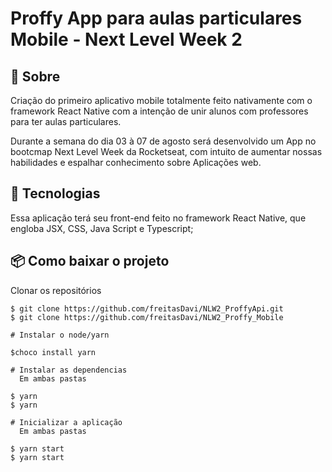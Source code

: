# Proffy App para aulas particulares Mobile - Next Level Week 2


## 📖 Sobre 

  Criação do primeiro aplicativo mobile totalmente feito nativamente com o framework React Native com a intenção de unir alunos com professores para ter aulas particulares.

  Durante a semana do dia 03 à 07 de agosto será desenvolvido um App no bootcmap Next Level Week da Rocketseat, com intuito de aumentar nossas habilidades e espalhar conhecimento sobre Aplicações web.



## 🚀 Tecnologias

  Essa aplicação terá seu front-end feito no framework React Native, que engloba JSX, CSS, Java Script e Typescript;
  
  
## 📦 Como baixar o projeto

   Clonar os repositórios
   
    $ git clone https://github.com/freitasDavi/NLW2_ProffyApi.git
    $ git clone https://github.com/freitasDavi/NLW2_Proffy_Mobile
   
    # Instalar o node/yarn

    $choco install yarn

    # Instalar as dependencias
      Em ambas pastas
  
    $ yarn 
    $ yarn 
    
    # Inicializar a aplicação
      Em ambas pastas
    
    $ yarn start
    $ yarn start

